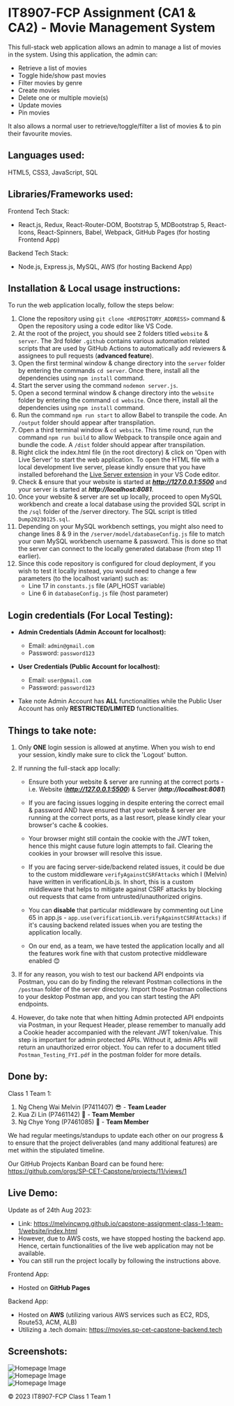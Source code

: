 # IT8907-FCP Assignment (CA1 & CA2) - Movie Management System

This full-stack web application allows an admin to manage a list of movies in the system. Using this application, the admin can:

- Retrieve a list of movies
- Toggle hide/show past movies
- Filter movies by genre
- Create movies
- Delete one or multiple movie(s)
- Update movies
- Pin movies

It also allows a normal user to retrieve/toggle/filter a list of movies & to pin their favourite movies.

## Languages used:

HTML5, CSS3, JavaScript, SQL

## Libraries/Frameworks used:

Frontend Tech Stack:

- React.js, Redux, React-Router-DOM, Bootstrap 5, MDBootstrap 5, React-Icons, React-Spinners, Babel, Webpack, GitHub Pages (for hosting Frontend App)

Backend Tech Stack:

- Node.js, Express.js, MySQL, AWS (for hosting Backend App)

## Installation & Local usage instructions:

To run the web application locally, follow the steps below:

1. Clone the repository using `git clone <REPOSITORY_ADDRESS>` command & Open the repository using a code editor like VS Code.
2. At the root of the project, you should see 2 folders titled `website` & `server`. The 3rd folder `.github` contains various automation related scripts that are used by GitHub Actions to automatically add reviewers & assignees to pull requests (**advanced feature**).
3. Open the first terminal window & change directory into the `server` folder by entering the commands `cd server`. Once there, install all the dependencies using `npm install` command.
4. Start the server using the command `nodemon server.js`.
5. Open a second terminal window & change directory into the `website` folder by entering the command `cd website`. Once there, install all the dependencies using `npm install` command.
6. Run the command `npm run start` to allow Babel to transpile the code. An `/output` folder should appear after transpilation.
7. Open a third terminal window & `cd website`. This time round, run the command `npm run build` to allow Webpack to transpile once again and bundle the code. A `/dist` folder should appear after transpilation.
8. Right click the index.html file (in the root directory) & click on 'Open with Live Server' to start the web application. To open the HTML file with a local development live server, please kindly ensure that you have installed beforehand the [Live Server extension](https://marketplace.visualstudio.com/items?itemName=ritwickdey.LiveServer) in your VS Code editor.
9. Check & ensure that your website is started at ***http://127.0.0.1:5500*** and your server is started at **_http://localhost:8081_**.
10. Once your website & server are set up locally, proceed to open MySQL workbench and create a local database using the provided SQL script in the `/sql` folder of the /server directory. The SQL script is titled `Dump20230125.sql`.
11. Depending on your MySQL workbench settings, you might also need to change lines 8 & 9 in the `/server/model/databaseConfig.js` file to match your own MySQL workbench username & password. This is done so that the server can connect to the locally generated database (from step 11 earlier).
12. Since this code repository is configured for cloud deployment, if you wish to test it locally instead, you would need to change a few parameters (to the localhost variant) such as:
    - Line 17 in `constants.js` file (API_HOST variable)
    - Line 6 in `databaseConfig.js` file (host parameter)

## Login credentials (For Local Testing):

- **Admin Credentials (Admin Account for localhost):**

  - Email: `admin@gmail.com`
  - Password: `password123`

- **User Credentials (Public Account for localhost):**

  - Email: `user@gmail.com`
  - Password: `password123`

- Take note Admin Account has **ALL** functionalities while the Public User Account has only **RESTRICTED/LIMITED** functionalities.

## Things to take note:

1. Only **ONE** login session is allowed at anytime. When you wish to end your session, kindly make sure to click the 'Logout' button.
2. If running the full-stack app locally:

   - Ensure both your website & server are running at the correct ports - i.e. Website (***http://127.0.0.1:5500***) & Server (**_http://localhost:8081_**)

   - If you are facing issues logging in despite entering the correct email & password AND have ensured that your website & server are running at the correct ports, as a last resort, please kindly clear your browser's cache & cookies.

   - Your browser might still contain the cookie with the JWT token, hence this might cause future login attempts to fail. Clearing the cookies in your browser will resolve this issue.

   - If you are facing server-side/backend related issues, it could be due to the custom middleware `verifyAgainstCSRFAttacks` which I (Melvin) have written in verificationLib.js. In short, this is a custom middleware that helps to mitigate against CSRF attacks by blocking out requests that came from untrusted/unauthorized origins.

   - You can **disable** that particular middleware by commenting out Line 65 in app.js - `app.use(verificationLib.verifyAgainstCSRFAttacks)` if it's causing backend related issues when you are testing the application locally.

   - On our end, as a team, we have tested the application locally and all the features work fine with that custom protective middleware enabled 😊

3. If for any reason, you wish to test our backend API endpoints via Postman, you can do by finding the relevant Postman collections in the `/postman` folder of the server directory. Import those Postman collections to your desktop Postman app, and you can start testing the API endpoints.
4. However, do take note that when hitting Admin protected API endpoints via Postman, in your Request Header, please remember to manually add a Cookie header accompanied with the relevant JWT token/value. This step is important for admin protected APIs. Without it, admin APIs will return an unauthorized error object. You can refer to a document titled `Postman_Testing_FYI.pdf` in the postman folder for more details.

## Done by:

Class 1 Team 1:

1. Ng Cheng Wai Melvin (P7411407) 😎 - **Team Leader**
2. Kua Zi Lin (P7461142) 👿 - **Team Member**
3. Ng Chye Yong (P7461085) 🥶 - **Team Member**

We had regular meetings/standups to update each other on our progress & to ensure that the project deliverables (and many additional features) are met within the stipulated timeline.

Our GitHub Projects Kanban Board can be found here: https://github.com/orgs/SP-CET-Capstone/projects/11/views/1

## Live Demo:

Update as of 24th Aug 2023:
- Link: https://melvincwng.github.io/capstone-assignment-class-1-team-1/website/index.html
- However, due to AWS costs, we have stopped hosting the backend app. Hence, certain functionalities of the live web application may not be available.
- You can still run the project locally by following the instructions above.

Frontend App:

- Hosted on **GitHub Pages**

Backend App:

- Hosted on **AWS** (utilizing various AWS services such as EC2, RDS, Route53, ACM, ALB)
- Utilizing a .tech domain: https://movies.sp-cet-capstone-backend.tech

## Screenshots:

<img src="./website/src/img/demo.jpg" alt="Homepage Image"/>

<br/>

<img src="./website/src/img/demo2.jpg" alt="Homepage Image"/>

<br/>

<img src="./website/src/img/demo3.jpg" alt="Homepage Image"/>

© 2023 IT8907-FCP Class 1 Team 1
